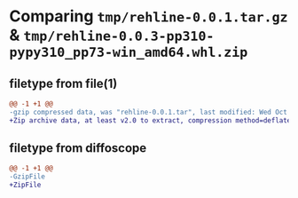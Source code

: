 # Comparing `tmp/rehline-0.0.1.tar.gz` & `tmp/rehline-0.0.3-pp310-pypy310_pp73-win_amd64.whl.zip`

## filetype from file(1)

```diff
@@ -1 +1 @@
-gzip compressed data, was "rehline-0.0.1.tar", last modified: Wed Oct 18 08:32:28 2023, max compression
+Zip archive data, at least v2.0 to extract, compression method=deflate
```

## filetype from diffoscope

```diff
@@ -1 +1 @@
-GzipFile
+ZipFile
```


